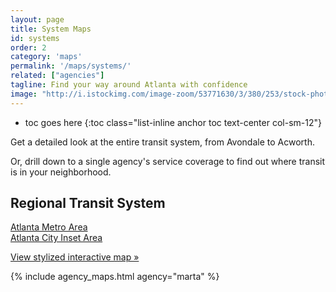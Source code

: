 ```yaml
---
layout: page
title: System Maps
id: systems
order: 2
category: 'maps'
permalink: '/maps/systems/'
related: ["agencies"]
tagline: Find your way around Atlanta with confidence
image: "http://i.istockimg.com/image-zoom/53771630/3/380/253/stock-photo-53771630-friends-at-subway-station-studying-the-map-.jpg"
---
```


* toc goes here
{:toc class="list-inline anchor toc text-center col-sm-12"}

Get a detailed look at the entire transit system, from Avondale to Acworth. 

Or, drill down to a single agency's service coverage to find out where transit is in your neighborhood.

## Regional Transit System

<a href="img/Regional_Transit_System_Map_2012_Web_Exterior.pdf" target="_new"><i class="fa fa-download right-5"></i>Atlanta Metro Area</a><br>
<a href="img/Regional_Transit_System_Map_2012_Web_Interior.pdf" target="_new"><i class="fa fa-download right-5"></i>Atlanta City Inset Area</a><br>

[View stylized interactive map »](/maps/interactive)


{% include agency_maps.html agency="marta" %}




